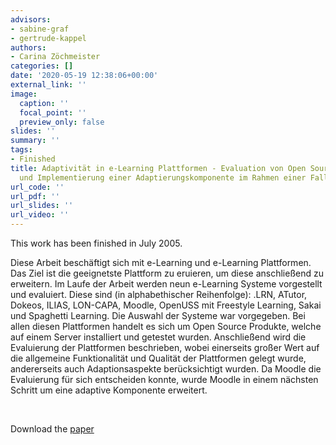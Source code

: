 ```yaml
---
advisors:
- sabine-graf
- gertrude-kappel
authors:
- Carina Zöchmeister
categories: []
date: '2020-05-19 12:38:06+00:00'
external_link: ''
image:
  caption: ''
  focal_point: ''
  preview_only: false
slides: ''
summary: ''
tags:
- Finished
title: Adaptivität in e-Learning Plattformen - Evaluation von Open Source Produkten
  und Implementierung einer Adaptierungskomponente im Rahmen einer Fallstudien
url_code: ''
url_pdf: ''
url_slides: ''
url_video: ''
---
```


This work has been finished in July 2005.

Diese Arbeit beschäftigt sich mit e-Learning und e-Learning Plattformen. Das Ziel ist die geeignetste Plattform zu eruieren, um diese anschließend zu erweitern. Im Laufe der Arbeit werden neun e-Learning Systeme vorgestellt und evaluiert. Diese sind (in alphabethischer Reihenfolge): .LRN, ATutor, Dokeos, ILIAS, LON-CAPA, Moodle, OpenUSS mit Freestyle Learning, Sakai und Spaghetti Learning. Die Auswahl der Systeme war vorgegeben. Bei allen diesen Plattformen handelt es sich um Open Source Produkte, welche auf einem Server installiert und getestet wurden. Anschließend wird die Evaluierung der Plattformen beschrieben, wobei einerseits großer Wert auf die allgemeine Funktionalität und Qualität der Plattformen gelegt wurde, andererseits auch Adaptionsaspekte berücksichtigt wurden. Da Moodle die Evaluierung für sich entscheiden konnte, wurde Moodle in einem nächsten Schritt um eine adaptive Komponente erweitert.

&nbsp;

 Download the [paper](https://www.big.tuwien.ac.at/app/uploads/2016/10/Zöchmeister_paper.pdf)